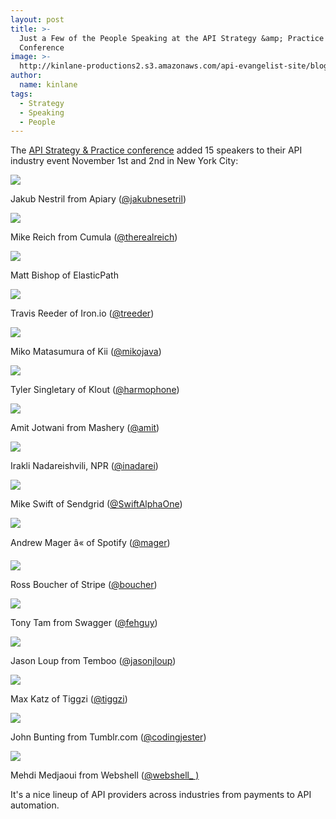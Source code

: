 ```yaml
---
layout: post
title: >-
  Just a Few of the People Speaking at the API Strategy &amp; Practice
  Conference
image: >-
  http://kinlane-productions2.s3.amazonaws.com/api-evangelist-site/blog/API-Strategy-Practice-Logo-White.png
author:
  name: kinlane
tags:
  - Strategy
  - Speaking
  - People
---
```

The [API Strategy & Practice conference](/ "API Strategy & Practice Conference") added 15 speakers to their API industry event November 1st and 2nd in New York City:

[![](https://s3.amazonaws.com/kinlane-productions2/events/api-strategy-practice-conference/speakers/apiary-io-logo.png)](http://apiary.io/ "apiary.io")

Jakub Nestril from Apiary ([@jakubnesetril](https://twitter.com/jakubnesetril))

[![](https://s3.amazonaws.com/kinlane-productions2/events/api-strategy-practice-conference/speakers/cumula-logo.png)](http://cumula.org/ "Cumula")

Mike Reich from Cumula ([@therealreich](https://twitter.com/therealreich))

[![](https://s3.amazonaws.com/kinlane-productions2/events/api-strategy-practice-conference/speakers/elastic_path.jpeg)](http://www.elasticpath.com/ "Elastic Path")

Matt Bishop of ElasticPath

[![](https://s3.amazonaws.com/kinlane-productions2/events/api-strategy-practice-conference/speakers/iron-logo.png)](http://www.iron.io/ "Iron.io")

Travis Reeder of Iron.io ([@treeder](https://twitter.com/treeder))

[![](https://s3.amazonaws.com/kinlane-productions2/events/api-strategy-practice-conference/speakers/Kii-Logo.png)](http://www.kii.com/ "Kii")

Miko Matasumura of Kii ([@mikojava](https://twitter.com/))

[![](https://s3.amazonaws.com/kinlane-productions2/events/api-strategy-practice-conference/speakers/klout-logo.jpeg)](http://klout.com "Klout")

Tyler Singletary of Klout ([@harmophone](https://twitter.com/harmophone))

[![](https://s3.amazonaws.com/kinlane-productions2/events/api-strategy-practice-conference/speakers/mashery-logo.png)](http://mashery.com "Mashery")

Amit Jotwani from Mashery ([@amit](https://twitter.com/amit))

[![](https://s3.amazonaws.com/kinlane-productions2/events/api-strategy-practice-conference/speakers/npr-logo.jpeg)](http://npr.org/ "NPR")

Irakli Nadareishvili, NPR ([@inadarei](https://twitter.com/inadarei "@ inadarei"))

[![](https://s3.amazonaws.com/kinlane-productions2/events/api-strategy-practice-conference/speakers/sendgrid-logo.jpeg)](http://sendgrid.com/ "SendGrid")

Mike Swift of Sendgrid ([@SwiftAlphaOne](https://twitter.com/SwiftAlphaOne))

[![](https://s3.amazonaws.com/kinlane-productions2/events/api-strategy-practice-conference/speakers/spotify-logo.jpeg)](http://spotify.com "Spotify")

Andrew Mager â« of Spotify ([@mager](https://twitter.com/mager))

[![](https://s3.amazonaws.com/kinlane-productions2/events/api-strategy-practice-conference/speakers/Stripe-logo.jpeg)](http://stripe.com/ "Stripe")

Ross Boucher of Stripe ([@boucher](https://twitter.com/boucher))

[![](https://s3.amazonaws.com/kinlane-productions2/events/api-strategy-practice-conference/speakers/Swagger-Logo.png)](http://swagger.wordnik.com/ "Swagger")

Tony Tam from Swagger ([@fehguy](https://twitter.com/fehguy))

[![](https://s3.amazonaws.com/kinlane-productions2/events/api-strategy-practice-conference/speakers/Temboo-Logo.png)](https://www.temboo.com/ "Temboo")

Jason Loup from Temboo ([@jasonjloup](https://twitter.com/jasonjloup))

[![](https://s3.amazonaws.com/kinlane-productions2/events/api-strategy-practice-conference/speakers/tiggzi-logo.png)](http://tiggzi.com/ "Tiggzi")

Max Katz of Tiggzi ([@tiggzi](https://twitter.com/tiggzi))

[![](https://s3.amazonaws.com/kinlane-productions2/events/api-strategy-practice-conference/speakers/tumblr-black-logo.png)](http://tumblr.com/ "Tumblr.com")

John Bunting from Tumblr.com ([@](https://twitter.com/codingjester)[codingjester](https://twitter.com/codingjester))

[![](https://s3.amazonaws.com/kinlane-productions2/events/api-strategy-practice-conference/speakers/webshell-logo.jpeg)](http://webshell.io/home "Webshell")

Mehdi Medjaoui from Webshell ([@webshell\_ )](https://twitter.com/webshell_)

It's a nice lineup of API providers across industries from payments to API automation.